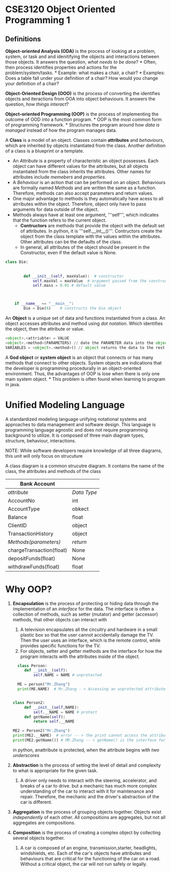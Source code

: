 # CSE3120 Object Oriented Programming 1

## Definitions

__Object-oriented Analysis (ODA)__ is the process of looking at a problem, system, or task and and idenitifying the objects and interactions between those objects. It answers the question, _what needs to be done_?
    * Often, then process identifies properties and actions for the problem/system/tasks.
    * Example: what makes a chair, a chair?
    * Examples: Does a table fall under your definition of a chair? How would you change your definition of a chair?

__Object-Oriented Design (OOO)__ is the process of converting the identifies objects and iteractions from OOA into object behaviours. It answers the question, _how things interact_?

__Object-oriented Programming (OOP)__ is the process of implementing the outcome of OOD into a function program.
    * OOP is the most common form of programming framework.
    * Structures the program around _how data is managed_ instead of how the program manages data.


A __Class__ is a model of an object. Classes contain __attributes__ and _behaviours_, which are inherited by objects instantiated from the class.
Another definition of a class is a blueprint or a template. 
* An _Attribute_ is a property of characteristic an object possesses. Each object can have different values for the attributes, but all objects instantiated from the class 
    inherits the attributes. Other names for attributes include _memebers_ and _properties_. 
* A _Behaviour_ is an action that can be performed on an object. Behaviours are formally named _Methods_ and are written the same as a function. Therefore, methods can also accept parameters and return values. 
* One major advantage to methods is they automatically have acess to all atrributes within the object. Therefore, object only have to pass arguments for data outside of the object. 
* Methods always have at least one argument, '''self''', which indicates that the function refers to the current object.
  * __Contructors__ are methods that provide the object with the default set of attributes. In python, it is  '''self.\_\_int\_\_()'''. Contructors create the object from the class template with the values within the attributes. Other attributes can be the defaults of the class. 
  * In general, all attributes of the object should be present in the Constructor, even if the default value is None.

```python
class Die:
    
    
        def __init__(self, maxValue):  # constructor
            self.maxVal = maxValue  # argument passed from the constructor
            self.mass = 0.01 # default value



    if __name__ == "__main__":
        Die = Die(6)    # constructs the Die object
```


An __Object__ is a unique set of data and functions instantiated from a class. An object accesses attributes and method using _dot notation_. 
Which identifies the object, then the attribute or value.

```python
<object>.<attriubte> = VALUE
<object>.<method>(PARAMETERS) // date the PARAMETER data into the object 
VARIABLES = <object>.<method>() // object returns the data to the rest of the program.
```

A __God object__ or __system object__ is an object that connects or has many methods that connect to other objects. System objects are indications that the developer is programming procedurally in an object-oriented environment. Thus, the advantages of OOP is lose when there is only one main system object.
    * This problem is often found when learning to program in java.

    

# Unified Modeling Language

A standardized modeling language unifying notational systems and approaches to data management and software design. This language is programming language agnostic and does not require programming background to utilize. It is composed of three main diagram types, structure, behaviour, interactions.

NOTE: While software developers require knowledge of all three diagrams, this unit will only focus on strucuture

A class diagram is a common strucutre diagram. It contains the name of the class, the attributes and methods of the class

|Bank Account | |
| --- | --- | 
| _attribute_| _Data Type_ |
| AccountNo | int | 
| AccountType | obkect |
| Balance | float | 
| ClientID | object | 
| TransactionHistory | object |
| _Methods(parameters)_ | _return_ |
| chargeTransaction(float) | None |
| depositFunds(float) |  None |
| withdrawFunds(float) | float | 


# Why OOP?

1. __Encapsulation__ is the process of protecting or hiding data through the implementation of an _interface_  for the data. The interface is often a collection of methods, such as setter (mutator) and getter (accessor) methods, that other objects can interact with
   1. A television encapsulates all the circuitry and hardware in a small plastic box so that the user cannot accidentally damage the TV. Then the user uses an interface, which is the remote control, while provides specific functions for the TV.
   2. For objects, setter and getter methods are the interface for how the program interacts with the attributes inside of the object.
   ```python
     class Person:
        def __init__(self):
            self.NAME = NAME # unprotected
   
     ME = person("Mr.Zhang")
     print(ME.NAME)  # Mr.Zhang - > Accessing an unprotected attribute
   
   
   class Person2:
        def __init__(self,NAME):
            self.__NAME = NAME # protect
        def getName(self):
            return self.__NAME
   
   ME2 = Person2("Mr.Zhang")
   print(ME2.__NAME)  # error -- > the print cannot access the attribute
   print(ME2.getName()) # MR.Zhang -- > getName() is the interface for self.__NAME.

   ```
    in python, anattribute is protected, when the attribute begins with _two underscores_

2. __Abstraction__ is the process of setting the level of detail and complexity to what is appropriate for the given task. 
   1. A driver only needs to interact with the steering, accelerator, and breaks of a car to drive. but a mechanic has much more complex understanding of the car to interact with it for maintenance and repair. Therefore, the mechanic and the driver's abstraction of the car is different. 
3. __Aggregation__ is the process of grouping objects together. Objects exist _independently_ of each other. All compositions are aggregates, but not all aggregates are compositions.
4. __Composition__ is the process of creating a complex object by collecting several objects together.
    1. A car is composed of an engine, transmission,starter, headlights, windshields, etc. Each of the car's objects have attributes and behaviours that are critical for the functioning of the car on a road. Without a critical object, the car will not run safely or legally. 
   




